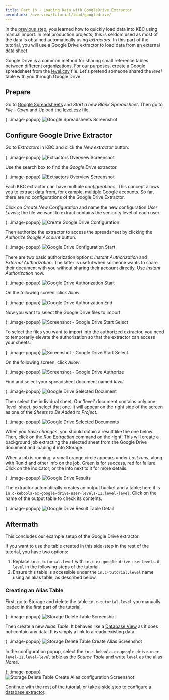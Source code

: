```yaml
---
title: Part 1b - Loading Data with GoogleDrive Extractor
permalink: /overview/tutorial/load/googledrive/
---
```


In the [previous step](/overview/tutorial/load/), you learned how to quickly load data into KBC using manual import.
In real production projects, this is seldom used as most of the data is obtained automatically using *extractors*.
In this part of the tutorial, you will use a Google Drive extractor to load data from an external data sheet.

Google Drive is a common method for sharing small reference tables between different organizations.
For our purposes, create a Google spreadsheet from the [level.csv](/overview/tutorial/level.csv) file.
Let's pretend someone shared the *level* table with you through Google Drive.

## Prepare
Go to [Google Spreadsheets](https://docs.google.com/spreadsheets/) and *Start a new Blank Spreadsheet*. Then go to
*File* - *Open* and Upload the [level.csv](/overview/tutorial/level.csv) file.

{: .image-popup}
![Google Spreadsheets Screenshot](/overview/tutorial/load/google-drive-spreadsheet.png)


## Configure Google Drive Extractor

Go to *Extractors* in KBC and click the *New extractor* button:

{: .image-popup}
![Extractors Overview Screenshot](/overview/tutorial/load/extractor-intro-0.png)

Use the search box to find the *Google Drive* extractor. 

{: .image-popup}
![Extractors Overview Screenshot](/overview/tutorial/load/extractor-intro.png)

Each KBC extractor can have multiple *configurations*. This concept allows you to extract data from, for example,
multiple Google accounts. So far, there are no configurations of the Google Drive Extractor.

Click on *Create New Configuration* and name the new configuration *User Levels*; the file we
want to extract contains the seniority level of each user.

{: .image-popup}
![Create Google Drive Configuration](/overview/tutorial/load/extractor-google-drive-create.png)

Then authorize the extractor to access the spreadsheet by clicking the *Authorize Google Account* button.

{: .image-popup}
![Google Drive Configuration Start](/overview/tutorial/load/extractor-google-drive-intro.png)

There are two basic authorization options: *Instant Authorization* and *External Authorization*. The latter is
useful when someone wants to share their document with you without sharing their account directly.
Use *Instant Authorization* now.

{: .image-popup}
![Google Drive Authorization Start](/overview/tutorial/load/extractor-google-drive-authorize.png)

On the following screen, click *Allow*.

{: .image-popup}
![Google Drive Authorization End](/overview/tutorial/load/extractor-google-drive-authorize-2.png)

Now you want to select the Google Drive files to import.

{: .image-popup}
![Screenshot - Google Drive Start Select](/overview/tutorial/load/extractor-google-drive-select.png)

To select the files you want to import into the authorized extractor, you need to temporarily elevate the
authorization so that the extractor can access your sheets.

{: .image-popup}
![Screenshot - Google Drive Start Select](/overview/tutorial/load/extractor-google-drive-select-2.png)

On the following screen, click *Allow*.

{: .image-popup}
![Screenshot - Google Drive Authorize](/overview/tutorial/load/extractor-google-drive-select-3.png)

Find and select your spreadsheet document named *level*.

{: .image-popup}
![Google Drive Selected Document](/overview/tutorial/load/extractor-google-drive-selected.png)

Then select the individual sheet. Our 'level' document contains only one 'level' sheet, so select that one.
It will appear on the right side of the screen as one of the *Sheets to Be Added to Project*.

{: .image-popup}
![Google Drive Selected Documents](/overview/tutorial/load/extractor-google-drive-select-sheets.png)

When you *Save changes*, you should obtain a result like the one below. Then, click on the *Run Extraction* command on the right.
This will create a background job extracting the selected sheet from the Google Drive document
and loading it into Storage.

When a job is running, a small orange circle appears under *Last runs*, along with RunId and other info on the job.
Green is for success, red for failure. Click on the indicator, or the info next to it for more details.

{: .image-popup}
![Google Drive Results](/overview/tutorial/load/extractor-google-drive-result.png)

The extractor automatically creates an output bucket and a table; here it is
`in.c-keboola-ex-google-drive-user-levels-11.level-level`. Click on the name of the output table to check its contents.

{: .image-popup}
![Google Drive Result Table Detail](/overview/tutorial/load/extractor-google-drive-table-detail.png)

## Aftermath

This concludes our example setup of the Google Drive extractor.

If you want to use the table created in this side-step in the rest of the tutorial, you have two options:

1. Replace `in.c-tutorial.level` with `in.c-ex-google-drive-userlevels.0-level` in the following steps of the tutorial.
2. Ensure this table is accessible under the `in.c-tutorial.level` name using an alias table, as described below.

### Creating an Alias Table

First, go to Storage and delete the table `in.c-tutorial.level` you manually loaded in the first part of the tutorial.

{: .image-popup}
![Storage Delete Table Screenshot](/overview/tutorial/load/storage-delete-table.png)

Then create a new *Alias Table*. It behaves like a [Database View](https://en.wikipedia.org/wiki/View_(SQL))
as it does not contain any data. It is simply a link to already existing data.

{: .image-popup}
![Storage Delete Table Create Alias Screenshot](/overview/tutorial/load/storage-create-alias.png)

In the configuration popup, select the `in.c-keboola-ex-google-drive-user-level-11.level-level` table as
the *Source Table* and write `level` as the alias *Name*.

{: .image-popup}
![Storage Delete Table Create Alias configuration Screenshot](/overview/tutorial/load/storage-create-alias-2.png)

Continue with the [rest of the tutorial](/overview/tutorial/manipulate/), or take a side step
to configure a [database extractor](/overview/tutorial/load/database/).

